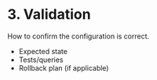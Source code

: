 # 3. Validation

How to confirm the configuration is correct.

- Expected state
- Tests/queries
- Rollback plan (if applicable)
